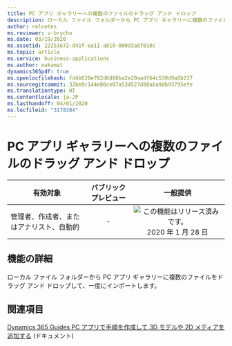 ```yaml
---
title: PC アプリ ギャラリーへの複数のファイルのドラッグ アンド ドロップ
description: ローカル ファイル フォルダーから PC アプリ ギャラリーに複数のファイルをドラッグ アンド ドロップして、一度にインポートします。
author: relnotes
ms.reviewer: v-brycho
ms.date: 03/19/2020
ms.assetid: 22253e72-d41f-ea11-a810-000d3a8f010c
ms.topic: article
ms.service: business-applications
ms.author: makamat
dynamics365pdf: true
ms.openlocfilehash: fd4b620e782d6d60ba2e20aadf64c539d9a0b237
ms.sourcegitcommit: 32be8c144e80ce07a534527d80aba9db93795efe
ms.translationtype: HT
ms.contentlocale: ja-JP
ms.lasthandoff: 04/01/2020
ms.locfileid: "3178384"
---
```

# <a name="drag-and-drop-multiple-files-into-the-pc-app-gallery"></a>PC アプリ ギャラリーへの複数のファイルのドラッグ アンド ドロップ


| 有効対象    |  パブリック プレビュー | 一般提供 | 
| ---------- | :----------: |:----------: |
|管理者、作成者、またはアナリスト、自動的|-| ![この機能はリリース済みです。](/dynamics365-release-plan/media/green-checkmark.png "この機能はリリース済みです。") 2020 年 1 月 28 日|






## <a name="feature-details"></a>機能の詳細
<!--feature detail start -->
ローカル ファイル フォルダーから PC アプリ ギャラリーに複数のファイルをドラッグ アンド ドロップして、一度にインポートします。
<!--feature detail end -->










## <a name="see-also"></a>関連項目

[Dynamics 365 Guides PC アプリで手順を作成して 3D モデルや 2D メディアを追加する](https://docs.microsoft.com/dynamics365/mixed-reality/guides/create-steps-assign-media) (ドキュメント)
